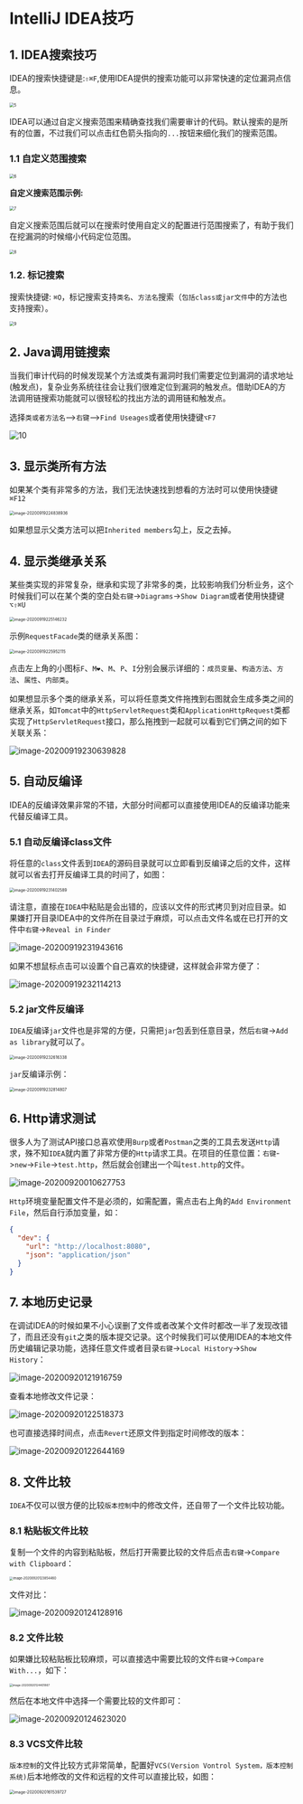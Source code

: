 # IntelliJ IDEA技巧

## 1. IDEA搜索技巧

IDEA的搜索快捷键是:`⇧⌘F`,使用IDEA提供的搜索功能可以非常快速的定位漏洞点信息。

<img src="../images/5.png" alt="5" style="zoom:50%;" />

IDEA可以通过自定义搜索范围来精确查找我们需要审计的代码。默认搜索的是所有的位置，不过我们可以点击红色箭头指向的`...`按钮来细化我们的搜索范围。

### 1.1 自定义范围搜索

<img src="../images/6.png" alt="6" style="zoom:50%;" />

**自定义搜索范围示例:**

<img src="../images/7.png" alt="7" style="zoom:50%;" />

自定义搜索范围后就可以在搜索时使用自定义的配置进行范围搜索了，有助于我们在挖漏洞的时候缩小代码定位范围。

<img src="../images/8.png" alt="8" style="zoom:50%;" />

### 1.2. 标记搜索

搜索快捷键: `⌘O`，标记搜索支持`类名`、`方法名`搜索（`包括class或jar文件`中的方法也支持搜索）。

<img src="../images/9.png" alt="9" style="zoom:50%;" />

## 2. Java调用链搜索

当我们审计代码的时候发现某个方法或类有漏洞时我们需要定位到漏洞的请求地址(触发点)，复杂业务系统往往会让我们很难定位到漏洞的触发点。借助IDEA的方法调用链搜索功能就可以很轻松的找出方法的调用链和触发点。

选择`类或者方法名`-->`右键`-->`Find Useages`或者使用快捷键`⌥F7`

![10](../images/10.png)

## 3. 显示类所有方法

 如果某个类有非常多的方法，我们无法快速找到想看的方法时可以使用快捷键`⌘F12`	

<img src="../images/image-20200919224838936.png" alt="image-20200919224838936" style="zoom:50%;" />

如果想显示父类方法可以把`Inherited members`勾上，反之去掉。

## 4. 显示类继承关系

某些类实现的非常复杂，继承和实现了非常多的类，比较影响我们分析业务，这个时候我们可以在某个类的空白处`右键`->`Diagrams`->`Show Diagram`或者使用快捷键`⌥⇧⌘U`

<img src="../../gitbook/images/image-20200919225146232.png" alt="image-20200919225146232" style="zoom:50%;" />

示例`RequestFacade`类的继承关系图：

<img src="../images/image-20200919225952115.png" alt="image-20200919225952115" style="zoom:50%;" />

点击左上角的小图标`F`、`M❤`、`M`、`P`、`I`分别会展示详细的：`成员变量`、`构造方法`、`方法`、`属性`、`内部类`。

如果想显示多个类的继承关系，可以将任意类文件拖拽到右图就会生成多类之间的继承关系，如`Tomcat`中的`HttpServletRequest`类和`ApplicationHttpRequest`类都实现了`HttpServletRequest`接口，那么拖拽到一起就可以看到它们俩之间的如下关联关系：

![image-20200919230639828](../images/image-20200919230639828.png)

## 5. 自动反编译

IDEA的反编译效果非常的不错，大部分时间都可以直接使用IDEA的反编译功能来代替反编译工具。

### 5.1 自动反编译class文件

将任意的`class`文件丢到`IDEA`的源码目录就可以立即看到反编译之后的文件，这样就可以省去打开反编译工具的时间了，如图：

<img src="../images/image-20200919231402589.png" alt="image-20200919231402589" style="zoom:50%;" />

请注意，直接在`IDEA`中粘贴是会出错的，应该以文件的形式拷贝到对应目录。如果嫌打开目录IDEA中的文件所在目录过于麻烦，可以点击文件名或在已打开的文件中`右键`->`Reveal in Finder`

![image-20200919231943616](../images/image-20200919231943616.png)

如果不想鼠标点击可以设置个自己喜欢的快捷键，这样就会非常方便了：

![image-20200919232114213](../images/image-20200919232114213.png)

### 5.2 jar文件反编译

`IDEA`反编译`jar`文件也是非常的方便，只需把`jar`包丢到任意目录，然后`右键`->`Add as library`就可以了。

<img src="../images/image-20200919232616338.png" alt="image-20200919232616338" style="zoom:50%;" />

`jar`反编译示例：

<img src="../images/image-20200919232814807.png" alt="image-20200919232814807" style="zoom:50%;" />

## 6. Http请求测试

很多人为了测试API接口总喜欢使用`Burp`或者`Postman`之类的工具去发送`Http`请求，殊不知`IDEA`就内置了非常方便的`Http`请求工具。在项目的任意位置：`右键`->`new`->`File`->`test.http`，然后就会创建出一个叫`test.http`的文件。

![image-20200920010627753](../images/image-20200920010627753.png)

`Http`环境变量配置文件不是必须的，如需配置，需点击右上角的`Add Environment File`，然后自行添加变量，如：

```json
{
  "dev": {
    "url": "http://localhost:8080",
    "json": "application/json"
  }
}
```

## 7. 本地历史记录

在调试IDEA的时候如果不小心误删了文件或者改某个文件时都改一半了发现改错了，而且还没有`git`之类的版本提交记录。这个时候我们可以使用IDEA的本地文件历史编辑记录功能，选择任意文件或者目录`右键`->`Local History`->`Show History`：

![image-20200920121916759](../../gitbook/images/image-20200920121916759.png)

查看本地修改文件记录：

![image-20200920122518373](../images/image-20200920122518373.png)

也可直接选择时间点，点击`Revert`还原文件到指定时间修改的版本：

![image-20200920122644169](../images/image-20200920122644169.png)

## 8. 文件比较

`IDEA`不仅可以很方便的比较`版本控制`中的修改文件，还自带了一个文件比较功能。

### 8.1 粘贴板文件比较

复制一个文件的内容到粘贴板，然后打开需要比较的文件后点击`右键`->`Compare with Clipboard`：

<img src="/Users/yz/IdeaProjects/javaweb-sec/gitbook/images/image-20200920123854460.png" alt="image-20200920123854460" style="zoom: 40%;" />

文件对比：

![image-20200920124128916](../images/image-20200920124128916.png)

### 8.2 文件比较

如果嫌比较粘贴板比较麻烦，可以直接选中需要比较的文件`右键`->`Compare With...`，如下：

<img src="../images/image-20200920124401867.png" alt="image-20200920124401867" style="zoom: 35%;" />

然后在本地文件中选择一个需要比较的文件即可：

![image-20200920124623020](../images/image-20200920124623020.png)

### 8.3 VCS文件比较

`版本控制`的文件比较方式非常简单，配置好`VCS(Version Vontrol System，版本控制系统)`后本地修改的文件和远程的文件可以直接比较，如图：

<img src="../images/image-20200920161539727.png" alt="image-20200920161539727" style="zoom:50%;" />